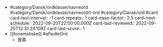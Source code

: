 - #category/Dansk/ordklasse/navneord #category/Dansk/ordklasse/navneord/t-ord #category/Dansk/ord #card
  card-last-interval:: -1
  card-repeats:: 1
  card-ease-factor:: 2.5
  card-next-schedule:: 2022-09-20T22:00:00.000Z
  card-last-reviewed:: 2022-09-20T12:31:24.109Z
  card-last-score:: 1
- [[fonematiske]] #afledteOrd
	- 音素